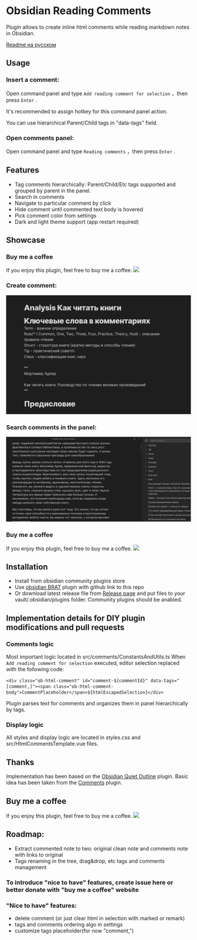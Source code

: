 # Obsidian Reading Comments
Plugin allows to create inline html comments while reading markdown notes in Obsidian.

[Readme на русском](https://github.com/BumbrT/obsidian-reading-comments/blob/master/README-RU.md)

## Usage
### Insert a comment:
Open command panel and type `Add reading comment for selection` ，then press `Enter` .

It's recommended to assign hotkey for this command panel action.

You can use hierarchical Parent/Child tags in "data-tags" field.

### Open comments panel:
Open command panel and type `Reading comments` ，then press `Enter` .

## Features
- Tag comments hierarchically: Parent/Child/Etc tags supported and grouped by parent in the panel.
- Search in comments
- Navigate to particular comment by click
- Hide comment until commented text body is hovered
- Pick comment color from settings
- Dark and light theme support (app restart required)

## Showcase
### Buy me a coffee
If you enjoy this plugin, feel free to buy me a coffee.
<a href="https://www.buymeacoffee.com/bumbrtg"><img src="https://img.buymeacoffee.com/button-api/?text=Buy me a coffee&emoji=&slug=thtree&button_colour=40DCA5&font_colour=ffffff&font_family=Cookie&outline_colour=000000&coffee_colour=FFDD00" /></a>

### Create comment:

![Create comment](https://raw.githubusercontent.com/BumbrT/obsidian-reading-comments/master/resources/create-comment-ru.gif)

### Search comments in the panel:

![Search comments](https://raw.githubusercontent.com/BumbrT/obsidian-reading-comments/master/resources/navigate-comment-ru.gif)

### Buy me a coffee
If you enjoy this plugin, feel free to buy me a coffee.
<a href="https://www.buymeacoffee.com/bumbrtg"><img src="https://img.buymeacoffee.com/button-api/?text=Buy me a coffee&emoji=&slug=thtree&button_colour=40DCA5&font_colour=ffffff&font_family=Cookie&outline_colour=000000&coffee_colour=FFDD00" /></a>

## Installation
- Install from obsidian community plugins store
- Use [obsidian BRAT](https://github.com/TfTHacker/obsidian42-brat) plugin with github link to this repo
- Or download latest release file from [Release page](https://github.com/BumbrT/obsidian-reading-comments/releases) and put files to your vault/.obsidian/plugins folder. Community plugins should be anabled.

## Implementation details for DIY plugin modifications and pull requests
### Comments logic
Most important logic located in src/comments/ConstantsAndUtils.ts
 When `Add reading comment for selection` executed, editor selection replaced with the following code:
```
<div class="ob-html-comment" id="comment-${commentId}" data-tags="[comment,]"><span class="ob-html-comment-body">CommentPlaceholder</span>${htmlEscapedSelection}</div>
```
Plugin parses text for comments and organizes them in panel hierarchically by tags.

### Display logic
All styles and display logic are located in styles.css and src/HtmlCommentsTemplate.vue files.


## Thanks
Implementation has been based on the [Obsidian Quiet Outline](https://github.com/guopenghui/obsidian-quiet-outline) plugin.
Basic idea has been taken from the [Comments](https://github.com/Darakah/obsidian-comments-plugin) plugin.

## Buy me a coffee
If you enjoy this plugin, feel free to buy me a coffee.
<a href="https://www.buymeacoffee.com/bumbrtg"><img src="https://img.buymeacoffee.com/button-api/?text=Buy me a coffee&emoji=&slug=thtree&button_colour=40DCA5&font_colour=ffffff&font_family=Cookie&outline_colour=000000&coffee_colour=FFDD00" /></a>


## Roadmap:
- Extract commented note to two: original clean note and comments note with links to original
- Tags renaming in the tree, drag&drop, etc tags and comments management

### To introduce "nice to have" features, create issue here or better donate with "buy me a coffee" website
### "Nice to have" features:
- delete comment (or just clear html in selection with marked or remark)
- tags and comments ordering algo in settings
- customize tags placeholder(for now "comment,")




